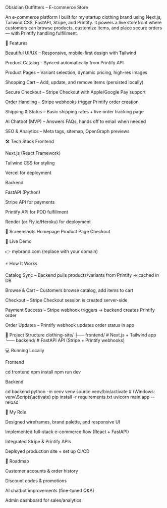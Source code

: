 Obsidian Outfitters – E-commerce Store

An e-commerce platform I built for my startup clothing brand using Next.js, Tailwind CSS, FastAPI, Stripe, and Printify.
It powers a live storefront where customers can browse products, customize items, and place secure orders — with Printify handling fulfillment.

🚀 Features

Beautiful UI/UX – Responsive, mobile-first design with Tailwind

Product Catalog – Synced automatically from Printify API

Product Pages – Variant selection, dynamic pricing, high-res images

Shopping Cart – Add, update, and remove items (persisted locally)

Secure Checkout – Stripe Checkout with Apple/Google Pay support

Order Handling – Stripe webhooks trigger Printify order creation

Shipping & Status – Basic shipping rates + live order tracking page

AI Chatbot (MVP) – Answers FAQs, hands off to email when needed

SEO & Analytics – Meta tags, sitemap, OpenGraph previews

🛠️ Tech Stack
Frontend

Next.js
 (React Framework)

Tailwind CSS
 for styling

Vercel
 for deployment

Backend

FastAPI
 (Python)

Stripe
 API for payments

Printify API
 for POD fulfillment

Render
 (or Fly.io/Heroku) for deployment

📸 Screenshots
Homepage	Product Page	Checkout

	
	
🔗 Live Demo

👉 mybrand.com
 (replace with your domain)

⚡ How It Works

Catalog Sync – Backend pulls products/variants from Printify → cached in DB

Browse & Cart – Customers browse catalog, add items to cart

Checkout – Stripe Checkout session is created server-side

Payment Success – Stripe webhook triggers → backend creates Printify order

Order Updates – Printify webhook updates order status in app

📂 Project Structure
clothing-site/
├── frontend/    # Next.js + Tailwind app
└── backend/     # FastAPI API (Stripe + Printify webhooks)

💻 Running Locally

Frontend

cd frontend
npm install
npm run dev


Backend

cd backend
python -m venv venv
source venv/bin/activate   # (Windows: venv\Scripts\activate)
pip install -r requirements.txt
uvicorn main:app --reload

🎯 My Role

Designed wireframes, brand palette, and responsive UI

Implemented full-stack e-commerce flow (React + FastAPI)

Integrated Stripe & Printify APIs

Deployed production site + set up CI/CD

📌 Roadmap

 Customer accounts & order history

 Discount codes & promotions

 AI chatbot improvements (fine-tuned Q&A)

 Admin dashboard for sales/analytics
